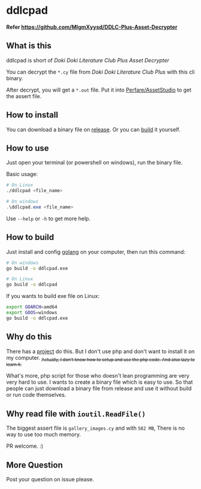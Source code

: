 # ddlcpad

**Refer <https://github.com/MlgmXyysd/DDLC-Plus-Asset-Decrypter>**

## What is this

ddlcpad is short of *Doki Doki Literature Club Plus Asset Decrypter*

You can decrypt the `*.cy` file from *Doki Doki Literature Club Plus* with this cli binary.

After decrypt, you will get a `*.out` file. Put it into [Perfare/AssetStudio](https://github.com/Perfare/AssetStudio/) to get the assert file.

## How to install

You can download a binary file on [release](https://github.com/Perfare/AssetStudio/releases). Or you can [build](https://github.com/aimerneige/DDLC-Plus-Asset-Decrypter#how-to-build) it yourself.

## How to use

Just open your terminal (or powershell on windows), run the binary file.

Basic usage:

```bash
# On Linux
./ddlcpad <file_name>
```

```powershell
# On windows
.\ddlcpad.exe <file_name>
```

Use `--help` or `-h` to get more help.

## How to build

Just install and config [golang](https://golang.org/doc/install) on your computer, then run this command:

```bash
# On windows
go build -o ddlcpad.exe
```

```bash
# On Linux
go build -o ddlcpad
```

If you wants to build exe file on Linux:

```bash
export GOARCH=amd64
export GOOS=windows
go build -o ddlcpad.exe
```

## Why do this

There has a [project](https://github.com/MlgmXyysd/DDLC-Plus-Asset-Decrypter) do this. But I don't use php and don't want to install it on my computer. <sub>~~Actually, I don't know how to setup and use the php code. And also lazy to learn it.~~</sub>

What's more, php script for those who doesn't lean programming are very very hard to use. I wants to create a binary file which is easy to use. So that people can just download a binary file from release and use it without build or run code themselves.

## Why read file with `ioutil.ReadFile()`

The biggest assert file is `gallery_images.cy` and with `582 MB`, There is no way to use too much memory.

PR welcome. :)

## More Question

Post your question on issue please.
